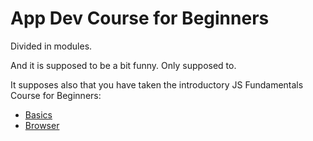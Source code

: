 # App Dev Course for Beginners

Divided in modules.

And it is supposed to be a bit funny. Only supposed to.

It supposes also that you have taken the introductory JS Fundamentals Course for Beginners:

- [Basics](https://github.com/shakty/intro-js) 
- [Browser](https://github.com/shakty/intro-browser)